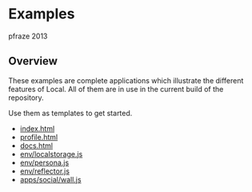 Examples
========

pfraze 2013


## Overview

These examples are complete applications which illustrate the different features of Local. All of them are in use in the current build of the repository.

Use them as templates to get started.

 - [index.html](index.md)
 - [profile.html](profile.md)
 - [docs.html](docs.md)
 - [env/localstorage.js](localstorage.md)
 - [env/persona.js](persona.md)
 - [env/reflector.js](reflector.md)
 - [apps/social/wall.js](wall.md)